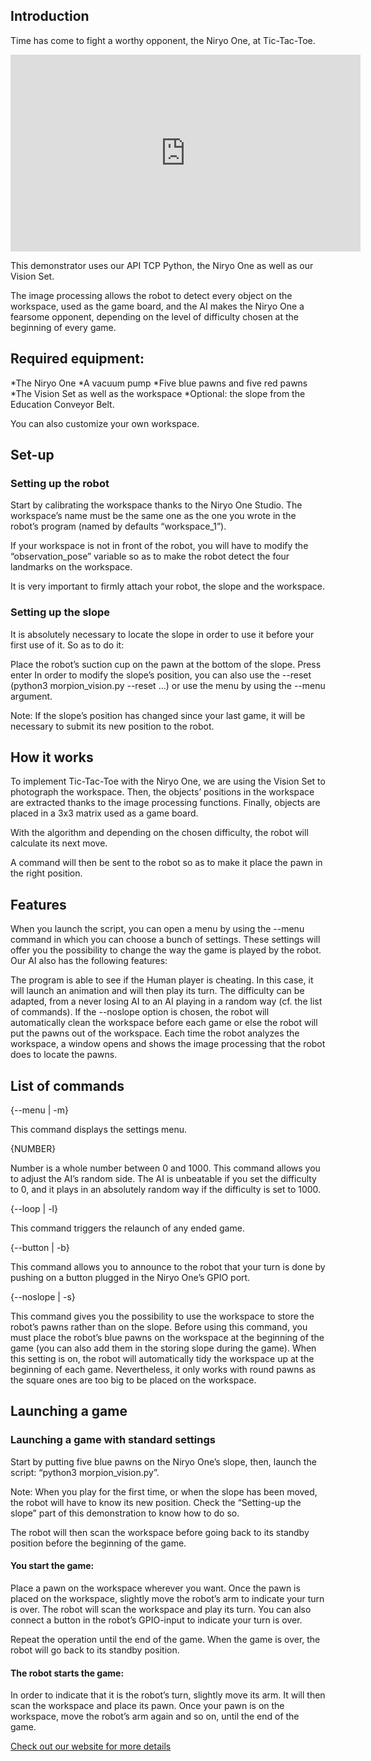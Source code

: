 
## Introduction

Time has come to fight a worthy opponent, the Niryo One, at Tic-Tac-Toe.

<iframe width="560" height="315" src="https://www.youtube.com/embed/f4utZ7zoycw" frameborder="0" allow="accelerometer; autoplay; clipboard-write; encrypted-media; gyroscope; picture-in-picture" allowfullscreen></iframe>

This demonstrator uses our API TCP Python, the Niryo One as well as our Vision Set.

The image processing allows the robot to detect every object on the workspace, used as the game board, and the AI makes the Niryo One a fearsome opponent, depending on the level of difficulty chosen at the beginning of every game. 



## Required equipment:

*The Niryo One 
*A vacuum pump
*Five blue pawns and five red pawns
*The Vision Set as well as the workspace
*Optional: the slope from the Education Conveyor Belt.

You can also customize your own workspace.



## Set-up

### Setting up the robot

Start by calibrating the workspace thanks to the Niryo One Studio. The workspace’s name must be the same one as the one you wrote in the robot’s program (named by defaults “workspace_1”).

If your workspace is not in front of the robot, you will have to modify the “observation_pose” variable so as to make the robot detect the four landmarks on the workspace. 

It is very important to firmly attach your robot, the slope and the workspace.


### Setting up the slope

It is absolutely necessary to locate the slope in order to use it before your first use of it. So as to do it:

Place the robot’s suction cup on the pawn at the bottom of the slope.
Press enter
In order to modify the slope’s position, you can also use the --reset (python3 morpion_vision.py --reset ...) or use the menu by using the --menu argument.



Note: If the slope’s position has changed since your last game, it will be necessary to submit its new position to the robot.



## How it works

To implement Tic-Tac-Toe with the Niryo One, we are using the Vision Set to photograph the workspace. Then, the objects’ positions in the workspace are extracted thanks to the image processing functions. Finally, objects are placed in a 3x3 matrix used as a game board. 


With the algorithm and depending on the chosen difficulty, the robot will calculate its next move.

A command will then be sent to the robot so as to make it place the pawn in the right position.


## Features
When you launch the script, you can open a menu by using the --menu command in which you can choose a bunch of settings. These settings will offer you the possibility to change the way the game is played by the robot. Our AI also has the following features:

The program is able to see if the Human player is cheating. In this case, it will launch an animation and will then play its turn.
The difficulty can be adapted, from a never losing AI to an AI playing in a random way (cf. the list of commands).
If the --noslope option is chosen, the robot will automatically clean the workspace before each game or else the robot will put the pawns out of the workspace.
Each time the robot analyzes the workspace, a window opens and shows the image processing that the robot does to locate the pawns. 


## List of commands
{--menu | -m}

This command displays the settings menu.



{NUMBER}

Number is a whole number between 0 and 1000. This command allows you to adjust the AI’s random side. The AI is unbeatable if you set the difficulty to 0, and it plays in an absolutely random way if the difficulty is set to 1000. 



{--loop | -l}

This command triggers the relaunch of any ended game.



{--button | -b}

This command allows you to announce to the robot that your turn is done by pushing on a button plugged in the Niryo One’s GPIO port.



{--noslope | -s}

This command gives you the possibility to use the workspace to store the robot’s pawns rather than on the slope. Before using this command, you must place the robot’s blue pawns on the workspace at the beginning of the game (you can also add them in the storing slope during the game). When this setting is on, the robot will automatically tidy the workspace up at the beginning of each game. Nevertheless, it only works with round pawns as the square ones are too big to be placed on the workspace. 



## Launching a game


### Launching a game with standard settings

Start by putting five blue pawns on the Niryo One’s slope, then, launch the script: “python3 morpion_vision.py”.

Note: When you play for the first time, or when the slope has been moved, the robot will have to know its new position. Check the “Setting-up the slope” part of this demonstration to know how to do so.

The robot will then scan the workspace before going back to its standby position before the beginning of the game.

#### You start the game:

Place a pawn on the workspace wherever you want.
Once the pawn is placed on the workspace, slightly move the robot’s arm to indicate your turn is over.
The robot will scan the workspace and play its turn. You can also connect a button in the robot’s GPIO-input to indicate your turn is over.

Repeat the operation until the end of the game.
When the game is over, the robot will go back to its standby position.



#### The robot starts the game:
In order to indicate that it is the robot’s turn, slightly move its arm. It will then scan the workspace and place its pawn. Once your pawn is on the workspace, move the robot’s arm again and so on, until the end of the game.

[Check out our website for more details](https://niryo.com/docs/niryo-one/niryo-one-industrial-demonstrators/vision-tic-tac-toe/)



